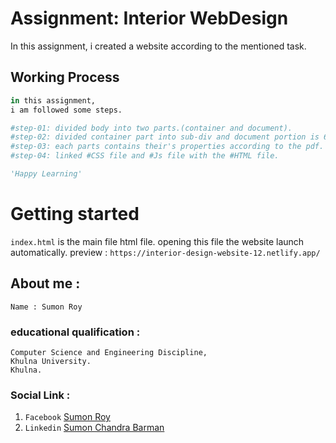 # Assignment: Interior WebDesign

In this assignment, i created a website according to the mentioned task.

## Working Process

```python
in this assignment,
i am followed some steps.

#step-01: divided body into two parts.(container and document).
#step-02: divided container part into sub-div and document portion is 6 section.
#step-03: each parts contains their's properties according to the pdf.
#step-04: linked #CSS file and #Js file with the #HTML file.

'Happy Learning'
```

# Getting started

`index.html` is the main file html file.
opening this file the website launch automatically.
preview : `https://interior-design-website-12.netlify.app/`

## About me :

```
Name : Sumon Roy
```
### educational qualification :
```
Computer Science and Engineering Discipline,
Khulna University.
Khulna.
```
### Social Link :

1. `Facebook` [Sumon Roy](https://www.facebook.com/sumonroysnr/)
2. `Linkedin` [Sumon Chandra Barman](https://www.linkedin.com/in/sumon-str/)
